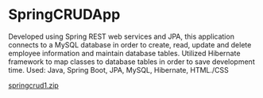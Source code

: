 # SpringCRUDApp
Developed using Spring REST web services and JPA, this application connects to a MySQL database in order to create, read, 
update and delete employee information and maintain database tables. Utilized Hibernate framework to map classes to database tables in order to save development time.
Used: Java, Spring Boot, JPA, MySQL, Hibernate, HTML./CSS

[springcrud1.zip](https://github.com/tparris4/SpringCRUDApp/files/7938033/springcrud1.zip)
